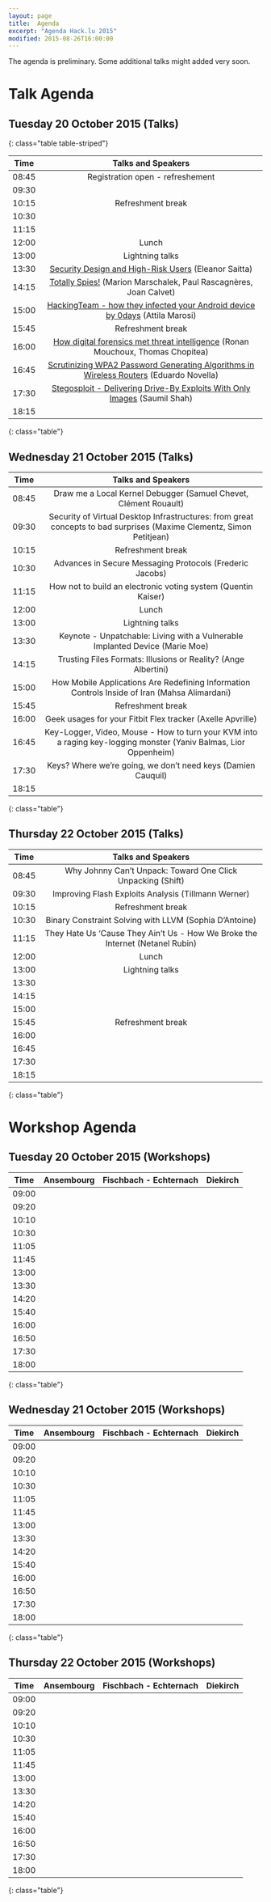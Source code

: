 ```yaml
---
layout: page
title:  Agenda
excerpt: "Agenda Hack.lu 2015"
modified: 2015-08-26T16:00:00
---
```


The agenda is preliminary. Some additional talks might added very soon.


Talk Agenda
===========

Tuesday 20 October 2015 (Talks)
-------------------------------

{: class="table table-striped"}

| Time | Talks and Speakers |
|:----:|:------------------:|
| 08:45 | Registration open - refreshement |
| 09:30 | |
| 10:15 | Refreshment break|
| 10:30 | |
| 11:15 | |
| 12:00 | Lunch |
| 13:00 | Lightning talks|
| 13:30 | [Security Design and High-Risk Users](http://2015.hack.lu/talks/#security-design-and-high-risk-users) (Eleanor Saitta) |
| 14:15 | [Totally Spies!](http://2015.hack.lu/talks/#totally-spies) (Marion Marschalek, Paul Rascagnères, Joan Calvet)|
| 15:00 | [HackingTeam - how they infected your Android device by 0days](http://2015.hack.lu/talks/#hackingteam---how-they-infected-your-android-device-by-0days) (Attila Marosi)|
| 15:45 | Refreshment break |
| 16:00 | [How digital forensics met threat intelligence](http://2015.hack.lu/talks/#how-digital-forensics-met-threat-intelligence) (Ronan Mouchoux, Thomas Chopitea)|
| 16:45 | [Scrutinizing WPA2 Password Generating Algorithms in Wireless Routers](http://2015.hack.lu/talks/#scrutinizing-wpa2-password-generating-algorithms-in-wireless-routers) (Eduardo Novella)|
| 17:30 | [Stegosploit - Delivering Drive-By Exploits With Only Images](http://2015.hack.lu/talks/#stegosploit---delivering-drive-by-exploits-with-only-images) (Saumil Shah)|
| 18:15 | |
{: class="table"}

Wednesday 21 October 2015 (Talks)
---------------------------------

| Time | Talks and Speakers |
|:----:|:------------------:|
| 08:45 | Draw me a Local Kernel Debugger (Samuel Chevet, Clément Rouault)|
| 09:30 | Security of Virtual Desktop Infrastructures: from great concepts to bad surprises (Maxime Clementz, Simon Petitjean)|
| 10:15 | Refreshment break|
| 10:30 | Advances in Secure Messaging Protocols (Frederic Jacobs)|
| 11:15 | How not to build an electronic voting system (Quentin Kaiser)|
| 12:00 | Lunch |
| 13:00 | Lightning talks|
| 13:30 | Keynote - Unpatchable: Living with a Vulnerable Implanted Device (Marie Moe)|
| 14:15 | Trusting Files Formats: Illusions or Reality? (Ange Albertini)|
| 15:00 | How Mobile Applications Are Redefining Information Controls Inside of Iran (Mahsa Alimardani)|
| 15:45 | Refreshment break |
| 16:00 | Geek usages for your Fitbit Flex tracker (Axelle Apvrille) |
| 16:45 | Key-Logger, Video, Mouse - How to turn your KVM into a raging key-logging monster (Yaniv Balmas, Lior Oppenheim)|
| 17:30 | Keys? Where we’re going, we don’t need keys (Damien Cauquil)|
| 18:15 | |
{: class="table"}

Thursday 22 October 2015 (Talks)
--------------------------------

| Time | Talks and Speakers |
|:----:|:------------------:|
| 08:45 | Why Johnny Can’t Unpack: Toward One Click Unpacking (Shift)|
| 09:30 | Improving Flash Exploits Analysis (Tillmann Werner)|
| 10:15 | Refreshment break |
| 10:30 | Binary Constraint Solving with LLVM (Sophia D’Antoine)|
| 11:15 | They Hate Us ‘Cause They Ain’t Us - How We Broke the Internet (Netanel Rubin)|
| 12:00 | Lunch |
| 13:00 | Lightning talks|
| 13:30 | |
| 14:15 | |
| 15:00 | |
| 15:45 | Refreshment break |
| 16:00 | |
| 16:45 | |
| 17:30 | |
| 18:15 | |
{: class="table"}

Workshop Agenda
===============

Tuesday 20 October 2015 (Workshops)
-----------------------------------

| Time | Ansembourg | Fischbach - Echternach | Diekirch |
|:----:|:----------:|:----------------------:|:--------:|
| 09:00 | | | |
| 09:20 | | | |
| 10:10 | | | |
| 10:30 | | | |
| 11:05 | | | |
| 11:45 | | | |
| 13:00 | | | |
| 13:30 | | | |
| 14:20 | | | |
| 15:40 | | | |
| 16:00 | | | |
| 16:50 | | | |
| 17:30 | | | |
| 18:00 | | | |
{: class="table"}

Wednesday 21 October 2015 (Workshops)
-------------------------------------

| Time | Ansembourg | Fischbach - Echternach | Diekirch |
|:----:|:----------:|:----------------------:|:--------:|
| 09:00 | | | |
| 09:20 | | | |
| 10:10 | | | |
| 10:30 | | | |
| 11:05 | | | |
| 11:45 | | | |
| 13:00 | | | |
| 13:30 | | | |
| 14:20 | | | |
| 15:40 | | | |
| 16:00 | | | |
| 16:50 | | | |
| 17:30 | | | |
| 18:00 | | | |
{: class="table"}

Thursday 22 October 2015 (Workshops)
------------------------------------

| Time | Ansembourg | Fischbach - Echternach | Diekirch |
|:----:|:----------:|:----------------------:|:--------:|
| 09:00 | | | |
| 09:20 | | | |
| 10:10 | | | |
| 10:30 | | | |
| 11:05 | | | |
| 11:45 | | | |
| 13:00 | | | |
| 13:30 | | | |
| 14:20 | | | |
| 15:40 | | | |
| 16:00 | | | |
| 16:50 | | | |
| 17:30 | | | |
| 18:00 | | | |
{: class="table"}

